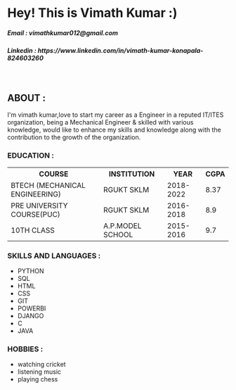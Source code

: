 
<h1> Hey! This is Vimath Kumar :) </h1>
<H5>Email : vimathkumar012@gmail.com </h5>
<h5>Linkedin : https://www.linkedin.com/in/vimath-kumar-konapala-824603260 </h5>
<br>
<h2> ABOUT : </H2>
<p>I'm vimath kumar,love to start my career as a Engineer in a reputed IT/ITES organization, being a Mechanical Engineer &
skilled with various knowledge, would like to enhance my skills and knowledge along with the contribution to
the growth of the organization.</p>
<H3> EDUCATION : </H3>
<TABLE>
<TR>
  <TH>COURSE</TH>
  <TH>INSTITUTION</TH>
  <TH>YEAR</TH>
  <TH>CGPA</TH>
</TR>
<TR>
  <TD>BTECH (MECHANICAL ENGINEERING)</TD>
  <TD>RGUKT SKLM</TD>
  <TD>2018-2022</TD>
  <TD>8.37</TD>
</TR>
 <TR>
  <TD>PRE UNIVERSITY COURSE(PUC)</TD>
  <TD>RGUKT SKLM</TD>
  <TD>2016-2018</TD>
  <TD>8.9</TD>
</TR>
<TR>
  <TD>10TH CLASS</TD>
  <TD>A.P.MODEL SCHOOL</TD>
  <TD>2015-2016</TD>
  <TD>9.7</TD>
</TR>
</TABLE>
<h3> SKILLS AND LANGUAGES :</h3>
<ul>
  <li>PYTHON</li>
  <li>SQL</li>
  <li>HTML</li>
  <li>CSS</li>
  <li>GIT</li>
  <li>POWERBI</li>
  <li>DJANGO</li>
  <li>C</li>
  <li>JAVA</li>
</ul>
<h3>HOBBIES : </h3>
<UL>
  <LI>watching cricket</LI>
  <LI>listening music</LI>
  <LI>playing chess</LI>
</UL>
